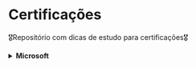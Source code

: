# Certificações

🎖️Repositório com dicas de estudo para certificações🎖️

<details>
<summary><strong>Microsoft</strong></summary>
  <details>
    <summary><strong>AZ-900</strong></summary>

Esta prova avalia conhecimentos básicos sobre conceitos da computação em nuvem, principais serviços e configurações de preço, segurança e privacidade no ambiente da Azure. É recomendada para quem está começando a utilizar estes serviços.

Seguem alguns links úteis para se preparar para a prova:

[Inscrição e trilha para estudo](https://learn.microsoft.com/pt-br/credentials/certifications/azure-fundamentals/?practice-assessment-type=certification)

[Simulado da Microsoft](https://learn.microsoft.com/pt-br/credentials/certifications/azure-fundamentals/practice/assessment?assessment-type=practice&assessmentId=23&practice-assessment-type=certification)

[Playlist do Canal da Cloud](https://www.youtube.com/watch?v=4ub1uGKQK6U&list=PLz3hnOImntANgM1EyWSGkY4v-7dhWURWt&ab_channel=CanaldaCloud)

[Playlist do Canal do Henrique Eduardo](https://www.youtube.com/watch?v=h5PNYnwApkM&list=PL_yq9hmeKAk_rUvgo0KECZYI1bKzcyncC&ab_channel=HenriqueEduardoSouza)

  </details>
  <details>
    <summary><strong>DP-900</strong></summary>

Esta prova certifica conhecimentos básicos sobre dados e conceitos de dados no Microsoft Azure, abordando bancos de dados relacionais, não relacionais, análises e workloads em nuvem.

Seguem alguns links úteis para se preparar para a prova:

[Inscrição e trilha para estudo](https://learn.microsoft.com/pt-br/credentials/certifications/azure-data-fundamentals/?practice-assessment-type=certification)

[Simulado da Microsoft](https://learn.microsoft.com/pt-br/credentials/certifications/azure-data-fundamentals/practice/assessment?assessment-type=practice&assessmentId=24&practice-assessment-type=certification)

[Playlist do Canal da Cloud](https://www.youtube.com/watch?v=-znvy4pHy1Y&list=PLz3hnOImntANFctjp36UIk0tjX43UFJdy&ab_channel=CanaldaCloud)

[Playlist do Canal do Henrique Eduardo](https://www.youtube.com/watch?v=Fqzx_87pFCg&list=PL_yq9hmeKAk9hc_FGAKHl-hI66GRjLa4P&ab_channel=HenriqueEduardoSouza)
  </details>
  <details>
    <summary><strong>DP-600</strong></summary>

Esta prova certifica habilidades em implementar e gerenciar soluções de dados no Microsoft Fabric, abordando integração, análise, governança e segurança em uma plataforma unificada de análise de dados.

Seguem alguns links úteis para a prova:

[Acesse o Fabric](https://app.fabric.microsoft.com/)

**Conteúdo**

[Trilha da Microsoft](https://learn.microsoft.com/pt-br/credentials/certifications/fabric-analytics-engineer-associate/?practice-assessment-type=certification)

[Notas sobre o Fabric](https://microsoft.github.io/fabricnotes/)


**Simulados**

[Simulado da Microsoft](https://learn.microsoft.com/pt-br/credentials/certifications/exams/dp-600/practice/assessment?assessment-type=practice&assessmentId=90)

[Examtopics](https://www.examtopics.com/exams/microsoft/dp-600/)

[CertyIQ](https://certyiq.com/practice-test/)

**Exercícios**

[Laboratório de exercícios](https://microsoftlearning.github.io/mslearn-fabric/)

**Canais e Playlists - PT-BR**

[Canal do Sidney Cirqueira](https://www.youtube.com/@SidneyCirqueira)

[Canal do Tiago Dantas](https://www.youtube.com/watch?v=IlT2OW5ZlbY&list=PLEG7l1mtwYp2z5TKhruvCVP5LGuyzm4UG&ab_channel=ElementoTecnologiaeDesenvolvimento)

**Canais e Playlists - EN-US**

[Learn Microsoft Fabric with Will](https://www.youtube.com/watch?v=yfeu9GJ_p6s&list=PLug2zSFKZmV05ZJcmHemXxyJjPVXeQ2qS&ab_channel=LearnMicrosoftFabricwithWill)

[BI Consulting Pro](https://www.youtube.com/watch?v=qK5_snfqGSM&list=PLp4MAoTwZIfcrbEAKMWBHIvlX1H5y7Vwz&ab_channel=BIConsultingPro)

[CloudFitness](https://www.youtube.com/watch?v=iHnCRFdOUVk&list=PLtlmylp_ZK5wtwY19vxlnn4SXNoaLLU-H&ab_channel=CloudFitness)

  </details>
  <details>
<summary><strong>PL-900</strong></summary>

Esta é uma certificação introdutória que aborda os principais conceitos e componentes da Power Platform, como Power BI, Power Apps, Power Automate e Power Virtual Agents, destacando suas integrações e benefícios para a automação de processos e análise de dados.

[Inscrição e trilha para estudo](https://learn.microsoft.com/pt-br/credentials/certifications/power-platform-fundamentals/?practice-assessment-type=certification)

[Simulado da Microsoft](https://learn.microsoft.com/pt-br/credentials/certifications/power-platform-fundamentals/practice/assessment?assessment-type=practice&assessmentId=34&practice-assessment-type=certification)

**Canais e Playlists - PT-BR**

[Power Apps na Prática - Danilo Ciciliotti](https://www.youtube.com/watch?v=GjSIJCDWmJk&ab_channel=PowerAppsnaPr%C3%A1tica-DaniloCiciliotti)

[Questões PL-900 parte 01 - Exame Cloud Play](https://www.youtube.com/watch?v=vesKO9kZbpg&ab_channel=ExameCloudPlay)


**Canais e Playlists - EN-US**

[PL-900 Microsoft Power Platform Fundamentals Study Cram - John Savill's Technical Training](https://www.youtube.com/watch?v=lbPHM-MiEUA&t=20s&ab_channel=JohnSavill%27sTechnicalTraining)

[PL-900 Exam - A Guide To Cloud](https://www.youtube.com/watch?v=iEYJ7feM_TM&list=PLhLKc18P9YOAw_Iuo68yy47_HDoH7AT1N&ab_channel=AGuideToCloud)

</details>

<details>
<summary><strong>DP-203</strong></summary>

Esta certificação aborda o design e a implementação de soluções de dados em Azure, incluindo integração, transformação, armazenamento e análise de dados em serviços como Azure Synapse Analytics, Data Lake, Databricks e outros.

[Inscrição e trilha para estudo](https://learn.microsoft.com/pt-br/credentials/certifications/exams/dp-203/)

[Simulado da Microsoft](https://learn.microsoft.com/pt-br/credentials/certifications/exams/dp-203/practice/assessment?assessment-type=practice&assessmentId=49)

**Exercícios**

[Laboratório de exercícios](https://microsoftlearning.github.io/dp-203-azure-data-engineer/)

[Laboratório de exercícios - GitHub](https://github.com/MicrosoftLearning/dp-203-azure-data-engineer.pt-br)

**Canais e Playlists - PT-BR**

[Canal do Sidney Cirqueira](https://www.youtube.com/watch?v=aQZq-I_feFw&list=PLNZqHhJp9syXBhdXmwry_8mGhCO8Vm53s&ab_channel=SidneyCirqueira-DominandooMicrosoftFabric)

[Azure Brasil - Comunidade Técnica](https://www.youtube.com/watch?v=qY1W3ls2qtk&ab_channel=AzureBrasil-ComunidadeT%C3%A9cnica)

**Canais e Playlists - EN-US**

[Tybul on Azure](https://www.youtube.com/watch?v=HPYUuBuq1Ns&list=PLuQSde7Xvu7DCRenR1otgxAplTtnzKO9e&ab_channel=TybulonAzure)

[The Tech BlackBoard](https://www.youtube.com/watch?v=mbo43UgIkYc&list=PL0AYtrUw-NRQu89sbJNXPEo0dkBVTujY5&ab_channel=TheTechBlackBoard)

</details>

<details>
<summary><strong>AZ-204</strong></summary>

Esta certificação é destinada a desenvolvedores, focada em habilidades para projetar, criar, testar e manter aplicativos e serviços na plataforma Azure. Abrange tópicos como computação, armazenamento, segurança, monitoramento e integração de soluções no ambiente de nuvem.

[Inscrição e trilha para estudo](https://learn.microsoft.com/pt-br/credentials/certifications/azure-developer/?practice-assessment-type=certification)

[Simulado da Microsoft](https://learn.microsoft.com/pt-br/credentials/certifications/azure-developer/practice/assessment?assessment-type=practice&assessmentId=35&practice-assessment-type=certification)

**Exercícios**

[Laboratório de exercícios](https://microsoftlearning.github.io/AZ-204-DevelopingSolutionsforMicrosoftAzure/)

[GitHub](https://github.com/MicrosoftLearning/AZ-204-DevelopingSolutionsforMicrosoftAzure?tab=readme-ov-file)


</details>

<details>
<summary><strong>SC-900</strong></summary>

Esta certificação é uma qualificação introdutória destinada a profissionais que desejam adquirir conhecimento fundamental sobre segurança, conformidade e identidade dentro do ecossistema Microsoft.

[Inscrição e trilha para estudo](https://learn.microsoft.com/pt-br/credentials/certifications/security-compliance-and-identity-fundamentals/?practice-assessment-type=certification)

[Simulado da Microsoft](https://learn.microsoft.com/pt-pt/credentials/certifications/exams/sc-900/practice/assessment?assessment-type=practice&assessmentId=11&source=docs)

**Canais e Playlists - PT-BR**

[Canal do Raphael Andrade](https://www.youtube.com/watch?v=BfKZYoE-WhI&list=PLRDE_Sn9kWTNHY5U1_kFxG1rrpCF3_t1K)

[Canal do Marcus Vinícius](https://www.youtube.com/watch?v=7rgljUIssu4&list=PLLmKXx1axFMxbEu75Ihc1ECDSLputnvag&ab_channel=CanalMarcusVin%C3%ADcius)

**Canais e Playlists - EN-US**

[A Guide to Cloud](https://www.youtube.com/watch?v=UHeZnZpmtJM&list=PLhLKc18P9YOCAt0hPdnPavwr9V4ADItcq&ab_channel=AGuideToCloud)

[John Savill's Technical Training](https://www.youtube.com/watch?v=-FJqb60wPSY&ab_channel=JohnSavill%27sTechnicalTraining)

</details>

</details>


